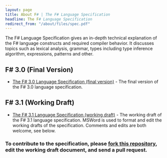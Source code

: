 ```yaml
---
layout: page
title: About F# | The F# Language Specification
headline: The F# Language Specification
redirect_from: "/about/files/spec.pdf"
---
```


The F# Language Specification gives an in-depth 
technical explanation of the F# language constructs and required compiler behavior. 
It discusses topics such as lexical analysis, grammar, types including type inference 
algorithm, expressions, patterns and other.

## F# 3.0 (Final Version)

  * [The F# 3.0 Language Specification (final version)](3.0/FSharpSpec-3.0-final.pdf) - The final version of the F# 3.0 language
    specification.

## F# 3.1 (Working Draft)

  * [The F# 3.1 Language Specification (working draft)](3.1/FSharpSpec-3.1-working.docx) - The working draft of the F# 3.1 language
    specification. MSWord is used to format and edit the working drafts of the specification. 
	Comments and edits are both welcome, see below. 

 
<div class="jumbotron visible-lg contributeBox" id="how-to-contribute-to-spec"> 
  <h3>To contribute to the specification, please <a href="http://github.com/fsharp/fsfoundation">fork this repository</a>, edit the working draft document, and send a pull request.</h3>
</div>              

